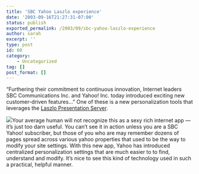 ```yaml
---
title: 'SBC Yahoo Laszlo experience'
date: '2003-09-16T21:27:31-07:00'
status: publish
exported_permalink: /2003/09/sbc-yahoo-laszlo-experience
author: sarah
excerpt: ''
type: post
id: 60
category:
    - Uncategorized
tag: []
post_format: []
---
```

“Furthering their commitment to continuous innovation, Internet leaders SBC Communications Inc. and Yahoo! Inc. today introduced exciting new customer-driven features…” One of these is a new personalization tools that leverages the [Laszlo Presentation Server](http://www.laszlosystems.com).

[ ![](https://www.ultrasaurus.com/images/blog/yahoo/sbcyahoo_frontpage.jpg)](https://www.ultrasaurus.com/images/blog/yahoo/sbcyahoo_frontpage.jpg)Your average human will not recognize this as a sexy rich internet app — it’s just too darn useful. You can’t see it in action unless you are a SBC Yahoo! subscriber, but those of you who are may remember dozens of pages spread across various yahoo properties that used to be the way to modify your site settings. With this new app, Yahoo has introduced centralized personalization settings that are much easier to to find, understand and modify. It’s nice to see this kind of technology used in such a practical, helpful manner.